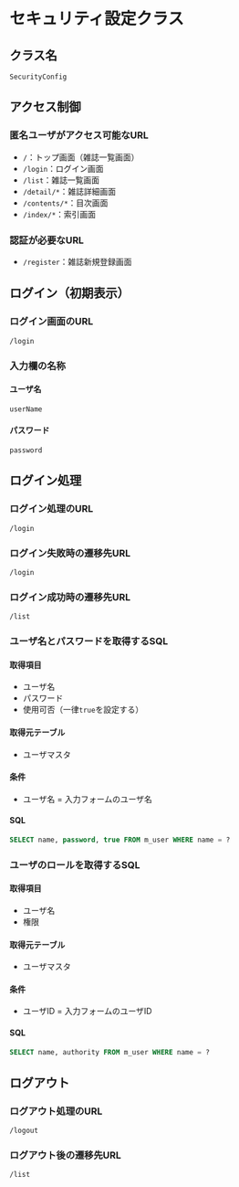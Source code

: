 # セキュリティ設定クラス

## クラス名
`SecurityConfig`

## アクセス制御
### 匿名ユーザがアクセス可能なURL
- `/`：トップ画面（雑誌一覧画面）
- `/login`：ログイン画面
- `/list`：雑誌一覧画面
- `/detail/*`：雑誌詳細画面
- `/contents/*`：目次画面
- `/index/*`：索引画面

### 認証が必要なURL
- `/register`：雑誌新規登録画面

## ログイン（初期表示）
### ログイン画面のURL
`/login`
### 入力欄の名称
#### ユーザ名
`userName`
#### パスワード
`password`

## ログイン処理
### ログイン処理のURL
`/login`
### ログイン失敗時の遷移先URL
`/login`
### ログイン成功時の遷移先URL
`/list`

### ユーザ名とパスワードを取得するSQL
#### 取得項目
- ユーザ名
- パスワード
- 使用可否（一律`true`を設定する）

#### 取得元テーブル
- ユーザマスタ

#### 条件
- ユーザ名 = 入力フォームのユーザ名

#### SQL
```sql
SELECT name, password, true FROM m_user WHERE name = ?
```

### ユーザのロールを取得するSQL
#### 取得項目
- ユーザ名
- 権限

#### 取得元テーブル
- ユーザマスタ

#### 条件
- ユーザID = 入力フォームのユーザID

#### SQL
```sql
SELECT name, authority FROM m_user WHERE name = ?
```

## ログアウト
### ログアウト処理のURL
`/logout`
### ログアウト後の遷移先URL
`/list`

